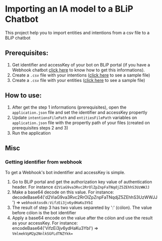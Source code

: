 ﻿# Importing an IA model to a BLiP Chatbot

This project help you to import entities and intentions from a csv file to a BLiP chatbot 

## Prerequisites:

1. Get identifier and accessKey of your bot on BLiP portal (if you have a Webhook chatbot [click here](#getting-identifier-from-webhook) to know how to get this informations).
2. Create a `.csv` file with your intentions ([click here](FileSamples/intentions.csv) to see a sample file)
3. Create a `.csv` file with your entities ([click here](FileSamples/entities.csv) to see a sample file)

## How to use:

1. After get the step 1 informations (prerequisites), open the `application.json` file and set the identifier and accessKey propertly
2. Update `intentionsFilePath` and `entitiesFilePath` variables on `application.json` file with the propertly path of your files (created on prerequisites steps 2 and 3)
3. Run the application

## Misc

### Getting identifier from webhook

To get a Webhook's bot indentifier and accessKey is simple.

1. Go to BLiP portal and get the authorization key value of authentication header. For instance `d2ViaG9va3Rvc2RrOlZpZnpFaTNqdjZ5ZEhhS3UzWWJJ`
2. Make a base64 decode on this value. For instance: decodeBase64('d2ViaG9va3Rvc2RrOlZpZnpFaTNqdjZ5ZEhhS3UzWWJJ') => `webhooktosdk:VifzEi3jv6ydHaKu3YbI`
3. The result of step 3 has two values separeted by ':' (cólon). The value before cólon is the bot identifier
4. Apply a base64 encode on the value after the cólon and use the result as your accessKey. For instance: encodeBase64('VifzEi3jv6ydHaKu3YbI') => `VmlmekVpM2p2NnlkSGFLdTNZYkk=`